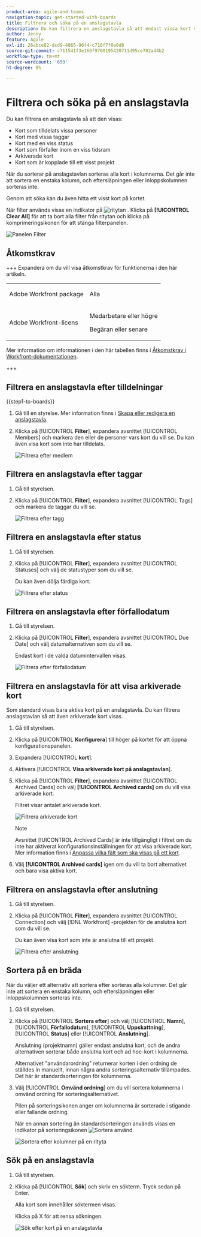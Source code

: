 ```yaml
---
product-area: agile-and-teams
navigation-topic: get-started-with-boards
title: Filtrera och söka på en anslagstavla
description: Du kan filtrera en anslagstavla så att endast vissa kort visas.
author: Jenny
feature: Agile
exl-id: 26abce82-dcd9-4865-96f4-c710f7f0a0d8
source-git-commit: c711541f3e166f9700195420711d95ce782a44b2
workflow-type: tm+mt
source-wordcount: '659'
ht-degree: 0%

---
```


# Filtrera och söka på en anslagstavla

Du kan filtrera en anslagstavla så att den visas:

* Kort som tilldelats vissa personer
* Kort med vissa taggar
* Kort med en viss status
* Kort som förfaller inom en viss tidsram
* Arkiverade kort
* Kort som är kopplade till ett visst projekt

När du sorterar på anslagstavlan sorteras alla kort i kolumnerna. Det går inte att sortera en enstaka kolumn, och eftersläpningen eller inloppskolumnen sorteras inte.

Genom att söka kan du även hitta ett visst kort på kortet.

När filter används visas en indikator på ![ritytan &#x200B;](assets/boards-filterapplied-30x30.png). Klicka på **[!UICONTROL Clear All]** för att ta bort alla filter från ritytan och klicka på komprimeringsikonen för att stänga filterpanelen.

![Panelen Filter](assets/boards-all-filters-collapsed-0823.png)

## Åtkomstkrav

+++ Expandera om du vill visa åtkomstkrav för funktionerna i den här artikeln.

<table style="table-layout:auto"> 
 <col> 
 <col> 
 <tbody> 
  <tr> 
   <td role="rowheader">Adobe Workfront package</td> 
   <td> <p>Alla</p> </td> 
  </tr> 
  <tr> 
   <td role="rowheader">Adobe Workfront-licens</td> 
   <td> 
   <p>Medarbetare eller högre</p> 
   <p>Begäran eller senare</p>
   </td> 
  </tr> 
 </tbody> 
</table>

Mer information om informationen i den här tabellen finns i [Åtkomstkrav i Workfront-dokumentationen](/help/quicksilver/administration-and-setup/add-users/access-levels-and-object-permissions/access-level-requirements-in-documentation.md).

+++

## Filtrera en anslagstavla efter tilldelningar

{{step1-to-boards}}

1. Gå till en styrelse. Mer information finns i [Skapa eller redigera en anslagstavla](../../agile/get-started-with-boards/create-edit-board.md).
1. Klicka på [!UICONTROL **Filter**], expandera avsnittet [!UICONTROL Members] och markera den eller de personer vars kort du vill se. Du kan även visa kort som inte har tilldelats.

   ![Filtrera efter medlem](assets/boards-filter-by-assignees-0822.png)

## Filtrera en anslagstavla efter taggar

1. Gå till styrelsen.
1. Klicka på [!UICONTROL **Filter**], expandera avsnittet [!UICONTROL Tags] och markera de taggar du vill se.

   ![Filtrera efter tagg](assets/boards-filter-by-tags-0822.png)

## Filtrera en anslagstavla efter status

1. Gå till styrelsen.
1. Klicka på [!UICONTROL **Filter**], expandera avsnittet [!UICONTROL Statuses] och välj de statustyper som du vill se.

   Du kan även dölja färdiga kort.

   ![Filtrera efter status](assets/boards-filter-by-status-0822.png)

## Filtrera en anslagstavla efter förfallodatum

1. Gå till styrelsen.
1. Klicka på [!UICONTROL **Filter**], expandera avsnittet [!UICONTROL Due Date] och välj datumalternativen som du vill se.

   Endast kort i de valda datumintervallen visas.

   ![Filtrera efter förfallodatum](assets/boards-filter-by-due-date-0822.png)

## Filtrera en anslagstavla för att visa arkiverade kort

Som standard visas bara aktiva kort på en anslagstavla. Du kan filtrera anslagstavlan så att även arkiverade kort visas.

1. Gå till styrelsen.
1. Klicka på [!UICONTROL **Konfigurera**] till höger på kortet för att öppna konfigurationspanelen.
1. Expandera [!UICONTROL **kort**].
1. Aktivera [!UICONTROL **Visa arkiverade kort på anslagstavlan**].
1. Klicka på [!UICONTROL **Filter**], expandera avsnittet [!UICONTROL Archived Cards] och välj **[!UICONTROL Archived cards]** om du vill visa arkiverade kort.

   Filtret visar antalet arkiverade kort.

   ![Filtrera arkiverade kort](assets/filter-by-archived-cards.png)

   >[!NOTE]
   >
   >Avsnittet [!UICONTROL Archived Cards] är inte tillgängligt i filtret om du inte har aktiverat konfigurationsinställningen för att visa arkiverade kort. Mer information finns i [Anpassa vilka fält som ska visas på ett kort](/help/quicksilver/agile/get-started-with-boards/customize-fields-on-card.md).

1. Välj **[!UICONTROL Archived cards]** igen om du vill ta bort alternativet och bara visa aktiva kort.

## Filtrera en anslagstavla efter anslutning

1. Gå till styrelsen.
1. Klicka på [!UICONTROL **Filter**], expandera avsnittet [!UICONTROL Connection] och välj [!DNL Workfront] -projekten för de anslutna kort som du vill se.

   Du kan även visa kort som inte är anslutna till ett projekt.

   ![Filtrera efter anslutning](assets/boards-filter-by-connection.png)

## Sortera på en bräda

När du väljer ett alternativ att sortera efter sorteras alla kolumner. Det går inte att sortera en enstaka kolumn, och eftersläpningen eller inloppskolumnen sorteras inte.

1. Gå till styrelsen.
1. Klicka på [!UICONTROL **Sortera efter**] och välj [!UICONTROL **Namn**], [!UICONTROL **Förfallodatum**], [!UICONTROL **Uppskattning**], [!UICONTROL **Status**] eller [!UICONTROL **Anslutning**].

   Anslutning (projektnamn) gäller endast anslutna kort, och de andra alternativen sorterar både anslutna kort och ad hoc-kort i kolumnerna.

   Alternativet &quot;användarordning&quot; returnerar korten i den ordning de ställdes in manuellt, innan några andra sorteringsalternativ tillämpades. Det här är standardsorteringen för kolumnerna.

1. Välj [!UICONTROL **Omvänd ordning**] om du vill sortera kolumnerna i omvänd ordning för sorteringsalternativet.

   Pilen på sorteringsikonen anger om kolumnerna är sorterade i stigande eller fallande ordning.

   När en annan sortering än standardsorteringen används visas en indikator på sorteringsikonen ![Sortera använd](assets/sort-applied-boards.png).

   ![Sortera efter kolumner på en rityta](assets/sort-by-columns-in-board.png)

## Sök på en anslagstavla

1. Gå till styrelsen.
1. Klicka på [!UICONTROL **Sök**] och skriv en sökterm. Tryck sedan på Enter.

   Alla kort som innehåller söktermen visas.

   Klicka på X för att rensa sökningen.

   ![Sök efter kort på en anslagstavla](assets/boards-searchbox.png)
